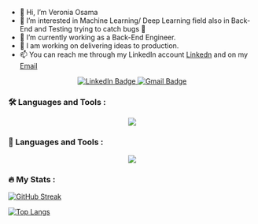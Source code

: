 - 👋 Hi, I’m Veronia Osama
- 👀 I’m interested in Machine Learning/ Deep Learning field also in Back-End and Testing trying to catch bugs 🐞
- 🌱 I’m currently working as a Back-End Engineer.
- 💞️ I am working on delivering ideas to production.
- 📫 You can reach me through my LinkedIn account [Linkedn](https://www.linkedin.com/in/veronia-osama-15733b160/) and on my [Email](veronia.osama20@gmail.com)

<!---
VeroZaki/VeroZaki is a ✨ special ✨ repository because its `README.md` (this file) appears on your GitHub profile.
You can click the Preview link to take a look at your changes.
--->

<div id="badges" align="center">
  <a href="https://www.linkedin.com/in/veronia-osama-15733b160/">
    <img src="https://img.shields.io/badge/LinkedIn-blue?style=for-the-badge&logo=linkedin&logoColor=white" alt="LinkedIn Badge"/>
  </a>
  <a href="veronia.osama20@gmail.com">
    <img src="https://img.shields.io/badge/Gmail-white?style=for-the-badge&logo=gmail&logoColor=red" alt="Gmail Badge"/>
  </a>
</div>
<div id="views" align="center">
  <img src="https://komarev.com/ghpvc/?username=VeroZaki&style=flat-square&color=blue" alt=""/>
</div>

### :hammer_and_wrench: Languages and Tools :
<p align="center">
  <a href="https://skillicons.dev">
    <img src="https://skillicons.dev/icons?i=java,c,cpp,py,js,nodejs,ruby,rails,redis,docker,gcp,git,github,gitlab,kubernetes,linux,mysql,mongodb,postgres" />
  </a>
</p>

### 🧠 Languages and Tools :
<p align="center">
  <a href="https://skillicons.dev">
    <img src="https://skillicons.dev/icons?i=tensorflow,pytorch,opencv" />
  </a>
</p>

### :fire: My Stats :
[![GitHub Streak](http://github-readme-streak-stats.herokuapp.com?user=VeroZaki&theme=dark&background=000000)](https://git.io/streak-stats)

[![Top Langs](https://github-readme-stats.vercel.app/api/top-langs/?username=VeroZaki&layout=compact&theme=vision-friendly-dark)](https://github.com/anuraghazra/github-readme-stats)

